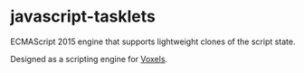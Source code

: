 # javascript-tasklets
ECMAScript 2015 engine that supports lightweight clones of the script state.

Designed as a scripting engine for [Voxels](https://github.com/programmerjake/voxels-0.7).

